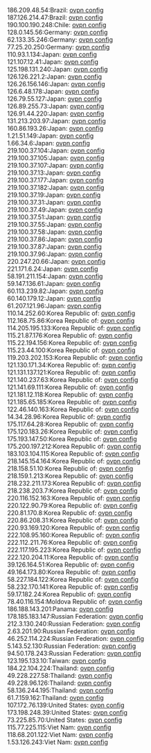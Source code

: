 186.209.48.54:Brazil: [ovpn config](vpn/186_209_48_54.ovpn)  
187.126.214.47:Brazil: [ovpn config](vpn/187_126_214_47.ovpn)  
190.100.190.248:Chile: [ovpn config](vpn/190_100_190_248.ovpn)  
128.0.145.56:Germany: [ovpn config](vpn/128_0_145_56.ovpn)  
62.133.35.246:Germany: [ovpn config](vpn/62_133_35_246.ovpn)  
77.25.20.250:Germany: [ovpn config](vpn/77_25_20_250.ovpn)  
110.93.1.134:Japan: [ovpn config](vpn/110_93_1_134.ovpn)  
121.107.12.41:Japan: [ovpn config](vpn/121_107_12_41.ovpn)  
125.198.131.240:Japan: [ovpn config](vpn/125_198_131_240.ovpn)  
126.126.221.2:Japan: [ovpn config](vpn/126_126_221_2.ovpn)  
126.26.156.146:Japan: [ovpn config](vpn/126_26_156_146.ovpn)  
126.6.48.178:Japan: [ovpn config](vpn/126_6_48_178.ovpn)  
126.79.55.127:Japan: [ovpn config](vpn/126_79_55_127.ovpn)  
126.89.255.73:Japan: [ovpn config](vpn/126_89_255_73.ovpn)  
126.91.44.220:Japan: [ovpn config](vpn/126_91_44_220.ovpn)  
131.213.203.97:Japan: [ovpn config](vpn/131_213_203_97.ovpn)  
160.86.193.26:Japan: [ovpn config](vpn/160_86_193_26.ovpn)  
1.21.51.149:Japan: [ovpn config](vpn/1_21_51_149.ovpn)  
1.66.34.6:Japan: [ovpn config](vpn/1_66_34_6.ovpn)  
219.100.37.104:Japan: [ovpn config](vpn/219_100_37_104.ovpn)  
219.100.37.105:Japan: [ovpn config](vpn/219_100_37_105.ovpn)  
219.100.37.107:Japan: [ovpn config](vpn/219_100_37_107.ovpn)  
219.100.37.13:Japan: [ovpn config](vpn/219_100_37_13.ovpn)  
219.100.37.177:Japan: [ovpn config](vpn/219_100_37_177.ovpn)  
219.100.37.182:Japan: [ovpn config](vpn/219_100_37_182.ovpn)  
219.100.37.19:Japan: [ovpn config](vpn/219_100_37_19.ovpn)  
219.100.37.31:Japan: [ovpn config](vpn/219_100_37_31.ovpn)  
219.100.37.49:Japan: [ovpn config](vpn/219_100_37_49.ovpn)  
219.100.37.51:Japan: [ovpn config](vpn/219_100_37_51.ovpn)  
219.100.37.55:Japan: [ovpn config](vpn/219_100_37_55.ovpn)  
219.100.37.58:Japan: [ovpn config](vpn/219_100_37_58.ovpn)  
219.100.37.86:Japan: [ovpn config](vpn/219_100_37_86.ovpn)  
219.100.37.87:Japan: [ovpn config](vpn/219_100_37_87.ovpn)  
219.100.37.96:Japan: [ovpn config](vpn/219_100_37_96.ovpn)  
220.247.20.66:Japan: [ovpn config](vpn/220_247_20_66.ovpn)  
221.171.6.24:Japan: [ovpn config](vpn/221_171_6_24.ovpn)  
58.191.211.154:Japan: [ovpn config](vpn/58_191_211_154.ovpn)  
59.147.136.61:Japan: [ovpn config](vpn/59_147_136_61.ovpn)  
60.113.239.82:Japan: [ovpn config](vpn/60_113_239_82.ovpn)  
60.140.179.12:Japan: [ovpn config](vpn/60_140_179_12.ovpn)  
61.207.121.96:Japan: [ovpn config](vpn/61_207_121_96.ovpn)  
110.14.252.60:Korea Republic of: [ovpn config](vpn/110_14_252_60.ovpn)  
112.168.75.86:Korea Republic of: [ovpn config](vpn/112_168_75_86.ovpn)  
114.205.195.133:Korea Republic of: [ovpn config](vpn/114_205_195_133.ovpn)  
115.21.87.176:Korea Republic of: [ovpn config](vpn/115_21_87_176.ovpn)  
115.22.194.156:Korea Republic of: [ovpn config](vpn/115_22_194_156.ovpn)  
115.23.44.100:Korea Republic of: [ovpn config](vpn/115_23_44_100.ovpn)  
119.203.202.153:Korea Republic of: [ovpn config](vpn/119_203_202_153.ovpn)  
121.130.171.34:Korea Republic of: [ovpn config](vpn/121_130_171_34.ovpn)  
121.131.137.121:Korea Republic of: [ovpn config](vpn/121_131_137_121.ovpn)  
121.140.237.63:Korea Republic of: [ovpn config](vpn/121_140_237_63.ovpn)  
121.141.69.111:Korea Republic of: [ovpn config](vpn/121_141_69_111.ovpn)  
121.181.12.118:Korea Republic of: [ovpn config](vpn/121_181_12_118.ovpn)  
121.185.65.185:Korea Republic of: [ovpn config](vpn/121_185_65_185.ovpn)  
122.46.140.163:Korea Republic of: [ovpn config](vpn/122_46_140_163.ovpn)  
14.34.28.96:Korea Republic of: [ovpn config](vpn/14_34_28_96.ovpn)  
175.117.64.28:Korea Republic of: [ovpn config](vpn/175_117_64_28.ovpn)  
175.120.183.26:Korea Republic of: [ovpn config](vpn/175_120_183_26.ovpn)  
175.193.147.50:Korea Republic of: [ovpn config](vpn/175_193_147_50.ovpn)  
175.200.197.212:Korea Republic of: [ovpn config](vpn/175_200_197_212.ovpn)  
183.103.104.115:Korea Republic of: [ovpn config](vpn/183_103_104_115.ovpn)  
218.145.154.164:Korea Republic of: [ovpn config](vpn/218_145_154_164.ovpn)  
218.158.51.10:Korea Republic of: [ovpn config](vpn/218_158_51_10.ovpn)  
218.159.1.213:Korea Republic of: [ovpn config](vpn/218_159_1_213.ovpn)  
218.232.211.173:Korea Republic of: [ovpn config](vpn/218_232_211_173.ovpn)  
218.238.203.7:Korea Republic of: [ovpn config](vpn/218_238_203_7.ovpn)  
220.116.152.163:Korea Republic of: [ovpn config](vpn/220_116_152_163.ovpn)  
220.122.90.79:Korea Republic of: [ovpn config](vpn/220_122_90_79.ovpn)  
220.81.170.8:Korea Republic of: [ovpn config](vpn/220_81_170_8.ovpn)  
220.86.208.31:Korea Republic of: [ovpn config](vpn/220_86_208_31.ovpn)  
220.93.169.120:Korea Republic of: [ovpn config](vpn/220_93_169_120.ovpn)  
222.108.95.160:Korea Republic of: [ovpn config](vpn/222_108_95_160.ovpn)  
222.112.211.76:Korea Republic of: [ovpn config](vpn/222_112_211_76.ovpn)  
222.117.195.223:Korea Republic of: [ovpn config](vpn/222_117_195_223.ovpn)  
222.120.204.11:Korea Republic of: [ovpn config](vpn/222_120_204_11.ovpn)  
39.126.164.51:Korea Republic of: [ovpn config](vpn/39_126_164_51.ovpn)  
49.164.173.80:Korea Republic of: [ovpn config](vpn/49_164_173_80.ovpn)  
58.227.184.122:Korea Republic of: [ovpn config](vpn/58_227_184_122.ovpn)  
58.232.170.141:Korea Republic of: [ovpn config](vpn/58_232_170_141.ovpn)  
59.17.182.24:Korea Republic of: [ovpn config](vpn/59_17_182_24.ovpn)  
78.40.116.154:Moldova Republic of: [ovpn config](vpn/78_40_116_154.ovpn)  
186.188.143.201:Panama: [ovpn config](vpn/186_188_143_201.ovpn)  
178.185.183.147:Russian Federation: [ovpn config](vpn/178_185_183_147.ovpn)  
212.3.130.240:Russian Federation: [ovpn config](vpn/212_3_130_240.ovpn)  
2.63.201.90:Russian Federation: [ovpn config](vpn/2_63_201_90.ovpn)  
46.252.114.224:Russian Federation: [ovpn config](vpn/46_252_114_224.ovpn)  
5.143.52.130:Russian Federation: [ovpn config](vpn/5_143_52_130.ovpn)  
94.50.178.243:Russian Federation: [ovpn config](vpn/94_50_178_243.ovpn)  
123.195.133.10:Taiwan: [ovpn config](vpn/123_195_133_10.ovpn)  
184.22.104.224:Thailand: [ovpn config](vpn/184_22_104_224.ovpn)  
49.228.227.58:Thailand: [ovpn config](vpn/49_228_227_58.ovpn)  
49.228.96.126:Thailand: [ovpn config](vpn/49_228_96_126.ovpn)  
58.136.244.195:Thailand: [ovpn config](vpn/58_136_244_195.ovpn)  
61.7.159.162:Thailand: [ovpn config](vpn/61_7_159_162.ovpn)  
107.172.76.139:United States: [ovpn config](vpn/107_172_76_139.ovpn)  
173.198.248.39:United States: [ovpn config](vpn/173_198_248_39.ovpn)  
73.225.85.70:United States: [ovpn config](vpn/73_225_85_70.ovpn)  
115.77.225.115:Viet Nam: [ovpn config](vpn/115_77_225_115.ovpn)  
118.68.201.122:Viet Nam: [ovpn config](vpn/118_68_201_122.ovpn)  
1.53.126.243:Viet Nam: [ovpn config](vpn/1_53_126_243.ovpn)  
